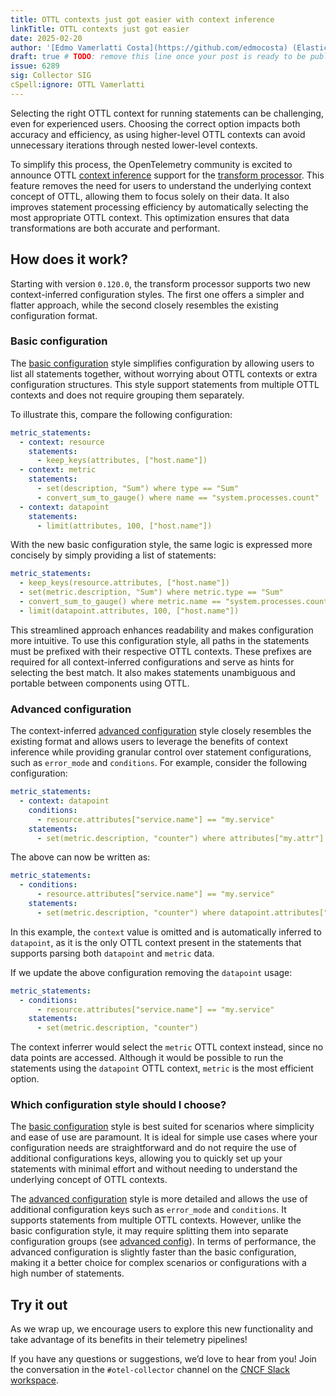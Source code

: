 ```yaml
---
title: OTTL contexts just got easier with context inference
linkTitle: OTTL contexts just got easier
date: 2025-02-20
author: '[Edmo Vamerlatti Costa](https://github.com/edmocosta) (Elastic)'
draft: true # TODO: remove this line once your post is ready to be published
issue: 6289
sig: Collector SIG
cSpell:ignore: OTTL Vamerlatti
---
```


Selecting the right OTTL context for running statements can be challenging, even
for experienced users. Choosing the correct option impacts both accuracy and
efficiency, as using higher-level OTTL contexts can avoid unnecessary iterations
through nested lower-level contexts.

To simplify this process, the OpenTelemetry community is excited to announce
OTTL
[context inference](https://github.com/open-telemetry/opentelemetry-collector-contrib/blob/main/processor/transformprocessor/README.md#context-inference)
support for the
[transform processor](https://github.com/open-telemetry/opentelemetry-collector-contrib/blob/main/processor/transformprocessor).
This feature removes the need for users to understand the underlying context
concept of OTTL, allowing them to focus solely on their data. It also improves
statement processing efficiency by automatically selecting the most appropriate
OTTL context. This optimization ensures that data transformations are both
accurate and performant.

## How does it work?

Starting with version `0.120.0`, the transform processor supports two new
context-inferred configuration styles. The first one offers a simpler and
flatter approach, while the second closely resembles the existing configuration
format.

### Basic configuration

The
[basic configuration](https://github.com/open-telemetry/opentelemetry-collector-contrib/blob/main/processor/transformprocessor/README.md#basic-config)
style simplifies configuration by allowing users to list all statements
together, without worrying about OTTL contexts or extra configuration
structures. This style support statements from multiple OTTL contexts and does
not require grouping them separately.

To illustrate this, compare the following configuration:

```yaml
metric_statements:
  - context: resource
    statements:
      - keep_keys(attributes, ["host.name"])
  - context: metric
    statements:
      - set(description, "Sum") where type == "Sum"
      - convert_sum_to_gauge() where name == "system.processes.count"
  - context: datapoint
    statements:
      - limit(attributes, 100, ["host.name"])
```

With the new basic configuration style, the same logic is expressed more
concisely by simply providing a list of statements:

```yaml
metric_statements:
  - keep_keys(resource.attributes, ["host.name"])
  - set(metric.description, "Sum") where metric.type == "Sum"
  - convert_sum_to_gauge() where metric.name == "system.processes.count"
  - limit(datapoint.attributes, 100, ["host.name"])
```

This streamlined approach enhances readability and makes configuration more
intuitive. To use this configuration style, all paths in the statements must be
prefixed with their respective OTTL contexts. These prefixes are required for
all context-inferred configurations and serve as hints for selecting the best
match. It also makes statements unambiguous and portable between components
using OTTL.

### Advanced configuration

The context-inferred
[advanced configuration](https://github.com/open-telemetry/opentelemetry-collector-contrib/blob/main/processor/transformprocessor/README.md#advanced-config)
style closely resembles the existing format and allows users to leverage the
benefits of context inference while providing granular control over statement
configurations, such as `error_mode` and `conditions`. For example, consider the
following configuration:

<!-- prettier-ignore-start -->
```yaml
metric_statements:
  - context: datapoint
    conditions:
      - resource.attributes["service.name"] == "my.service"
    statements:
      - set(metric.description, "counter") where attributes["my.attr"] == "some"
```
<!-- prettier-ignore-end -->

The above can now be written as:

<!-- prettier-ignore-start -->
```yaml
metric_statements:
  - conditions:
      - resource.attributes["service.name"] == "my.service"
    statements:
      - set(metric.description, "counter") where datapoint.attributes["my.attr"] == "some"
```
<!-- prettier-ignore-end -->

In this example, the `context` value is omitted and is automatically inferred to
`datapoint`, as it is the only OTTL context present in the statements that
supports parsing both `datapoint` and `metric` data.

If we update the above configuration removing the `datapoint` usage:

<!-- prettier-ignore-start -->
```yaml
metric_statements:
  - conditions:
      - resource.attributes["service.name"] == "my.service"
    statements:
      - set(metric.description, "counter")
```
<!-- prettier-ignore-end -->

The context inferrer would select the `metric` OTTL context instead, since no
data points are accessed. Although it would be possible to run the statements
using the `datapoint` OTTL context, `metric` is the most efficient option.

### Which configuration style should I choose?

The [basic configuration](#basic-configuration) style is best suited for
scenarios where simplicity and ease of use are paramount. It is ideal for simple
use cases where your configuration needs are straightforward and do not require
the use of additional configurations keys, allowing you to quickly set up your
statements with minimal effort and without needing to understand the underlying
concept of OTTL contexts.

The [advanced configuration](#advanced-configuration) style is more detailed and
allows the use of additional configuration keys such as `error_mode` and
`conditions`. It supports statements from multiple OTTL contexts. However,
unlike the basic configuration style, it may require splitting them into
separate configuration groups (see
[advanced config](https://github.com/open-telemetry/opentelemetry-collector-contrib/tree/main/processor/transformprocessor#advanced-config)).
In terms of performance, the advanced configuration is slightly faster than the
basic configuration, making it a better choice for complex scenarios or
configurations with a high number of statements.

## Try it out

As we wrap up, we encourage users to explore this new functionality and take
advantage of its benefits in their telemetry pipelines!

If you have any questions or suggestions, we’d love to hear from you! Join the
conversation in the `#otel-collector` channel on the
[CNCF Slack workspace](https://slack.cncf.io/).
